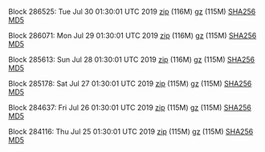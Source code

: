Block 286525: Tue Jul 30 01:30:01 UTC 2019 [zip](https://files.01coin.io/mainnet/2019-07-30/bootstrap.dat.zip) (116M) [gz](https://files.01coin.io/mainnet/2019-07-30/bootstrap.dat.tar.gz) (115M) [SHA256](https://files.01coin.io/mainnet/2019-07-30/sha256.txt) [MD5](https://files.01coin.io/mainnet/2019-07-30/md5.txt)

Block 286071: Mon Jul 29 01:30:01 UTC 2019 [zip](https://files.01coin.io/mainnet/2019-07-29/bootstrap.dat.zip) (116M) [gz](https://files.01coin.io/mainnet/2019-07-29/bootstrap.dat.tar.gz) (115M) [SHA256](https://files.01coin.io/mainnet/2019-07-29/sha256.txt) [MD5](https://files.01coin.io/mainnet/2019-07-29/md5.txt)

Block 285613: Sun Jul 28 01:30:01 UTC 2019 [zip](https://files.01coin.io/mainnet/2019-07-28/bootstrap.dat.zip) (116M) [gz](https://files.01coin.io/mainnet/2019-07-28/bootstrap.dat.tar.gz) (115M) [SHA256](https://files.01coin.io/mainnet/2019-07-28/sha256.txt) [MD5](https://files.01coin.io/mainnet/2019-07-28/md5.txt)

Block 285178: Sat Jul 27 01:30:01 UTC 2019 [zip](https://files.01coin.io/mainnet/2019-07-27/bootstrap.dat.zip) (115M) [gz](https://files.01coin.io/mainnet/2019-07-27/bootstrap.dat.tar.gz) (115M) [SHA256](https://files.01coin.io/mainnet/2019-07-27/sha256.txt) [MD5](https://files.01coin.io/mainnet/2019-07-27/md5.txt)

Block 284637: Fri Jul 26 01:30:01 UTC 2019 [zip](https://files.01coin.io/mainnet/2019-07-26/bootstrap.dat.zip) (115M) [gz](https://files.01coin.io/mainnet/2019-07-26/bootstrap.dat.tar.gz) (115M) [SHA256](https://files.01coin.io/mainnet/2019-07-26/sha256.txt) [MD5](https://files.01coin.io/mainnet/2019-07-26/md5.txt)

Block 284116: Thu Jul 25 01:30:01 UTC 2019 [zip](https://files.01coin.io/mainnet/2019-07-25/bootstrap.dat.zip) (115M) [gz](https://files.01coin.io/mainnet/2019-07-25/bootstrap.dat.tar.gz) (115M) [SHA256](https://files.01coin.io/mainnet/2019-07-25/sha256.txt) [MD5](https://files.01coin.io/mainnet/2019-07-25/md5.txt)
